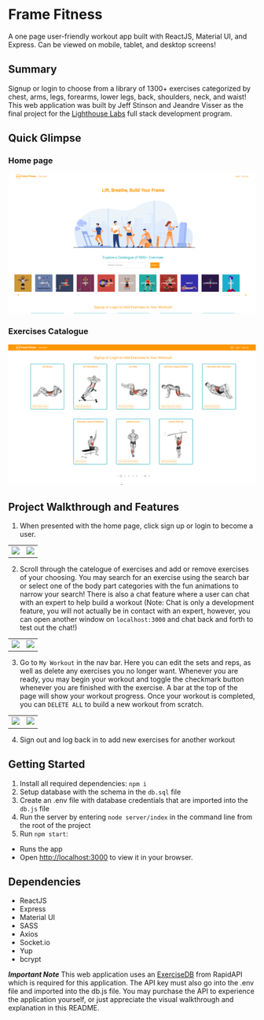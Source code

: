 # Frame Fitness

A one page user-friendly workout app built with ReactJS, Material UI, and Express. Can be viewed on mobile, tablet, and desktop screens!

## Summary

Signup or login to choose from a library of 1300+ exercises categorized by chest, arms, legs, forearms, lower legs, back, shoulders, neck, and waist! This web application was built by Jeff Stinson and Jeandre Visser as the final project for the [Lighthouse Labs](https://www.lighthouselabs.ca/) full stack development program. 

## Quick Glimpse

### Home page
!["home-page"](https://github.com/Smoopfrog/frame-fitness/blob/main/docs/homepage-still.png)

### Exercises Catalogue
!["exercises"](https://github.com/Smoopfrog/frame-fitness/blob/main/docs/exercises-still.png)

## Project Walkthrough and Features
1. When presented with the home page, click sign up or login to become a user.
<table>
  <tr>
    <td><img src='https://github.com/Smoopfrog/frame-fitness/blob/main/docs/login.gif' width=755 ></td>
    <td><img src='https://github.com/Smoopfrog/frame-fitness/blob/main/docs/login-mobile.gif' width=195 /></td>
  </tr>
</table>

2. Scroll through the catelogue of exercises and add or remove exercises of your choosing. You may search for an exercise using the search bar or select one of the body part categories with the fun animations to narrow your search! There is also a chat feature where a user can chat with an expert to help build a workout (Note: Chat is only a development feature, you will not actually be in contact with an expert, however, you can open another window on `localhost:3000` and chat back and forth to test out the chat!)
<table>
  <tr>
    <td><img src='https://github.com/Smoopfrog/frame-fitness/blob/main/docs/exercises.gif' width=755 ></td>
    <td><img src='https://github.com/Smoopfrog/frame-fitness/blob/main/docs/exercises-mobile.gif' width=195 /></td>
  </tr>
</table>

3. Go to `My Workout` in the nav bar. Here you can edit the sets and reps, as well as delete any exercises you no longer want. Whenever you are ready, you may begin your workout and toggle the checkmark button whenever you are finished with the exercise. A bar at the top of the page will show your workout progress. Once your workout is completed, you can `DELETE ALL` to build a new workout from scratch.
<table>
  <tr>
    <td><img src='https://github.com/Smoopfrog/frame-fitness/blob/main/docs/myworkout.gif' width=755 ></td>
    <td><img src='https://github.com/Smoopfrog/frame-fitness/blob/main/docs/myworkout-mobile.gif' width=195 /></td>
  </tr>
</table>

4. Sign out and log back in to add new exercises for another workout


## Getting Started
1. Install all required dependencies: `npm i`
2. Setup database with the schema in the `db.sql` file
3. Create an .env file with database credentials that are imported into the `db.js` file
4. Run the server by entering `node server/index` in the command line from the root of the project
5. Run `npm start`:
- Runs the app
- Open [http://localhost:3000](http://localhost:3000) to view it in your browser.

## Dependencies
- ReactJS 
- Express 
- Material UI
- SASS
- Axios 
- Socket.io
- Yup
- bcrypt

***Important Note***
This web application uses an [ExerciseDB](https://rapidapi.com/justin-WFnsXH_t6/api/exercisedb) from RapidAPI which is required for this application. The API key must also go into the .env file and imported into the db.js file. You may purchase the API to experience the application yourself, or just appreciate the visual walkthrough and explanation in this README.
